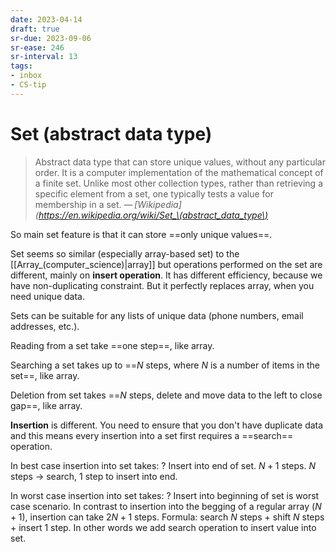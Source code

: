 ```yaml
---
date: 2023-04-14
draft: true
sr-due: 2023-09-06
sr-ease: 246
sr-interval: 13
tags:
- inbox
- CS-tip
---
```


# Set (abstract data type)

> Abstract data type that can store unique values, without any particular order.
> It is a computer implementation of the mathematical concept of a finite set.
> Unlike most other collection types, rather than retrieving a specific element
> from a set, one typically tests a value for membership in a set.
> — <cite>[Wikipedia](https://en.wikipedia.org/wiki/Set_\(abstract_data_type\)</cite>

So main set feature is that it can store ==only unique values==.
<!--SR:!2023-07-22,3,259-->

Set seems so similar (especially array-based set) to the
[[Array_(computer_science)|array]] but operations performed on the set are
different, mainly on **insert operation**. It has different efficiency, because
we have non-duplicating constraint. But it perfectly replaces array, when you
need unique data.

Sets can be suitable for any lists of unique data (phone numbers, email
addresses, etc.).

Reading from a set take ==one step==, like array.
<!--SR:!2023-08-01,13,266-->

Searching a set takes up to ==$N$ steps, where $N$ is a number of items in the
set==, like array.

Deletion from set takes ==$N$ steps, delete and move data to the left to close
gap==, like array.

**Insertion** is different. You need to ensure that you don't have duplicate
data and this means every insertion into a set
first requires a ==search== operation.

In best case insertion into set takes:
?
Insert into end of set. $N + 1$ steps. $N$ steps → search, 1 step to insert into
end.
<!--SR:!2023-07-28,9,246-->

In worst case insertion into set takes:
?
Insert into beginning of set is worst case scenario. In contrast to insertion
into the begging of a regular array ($N+1$), insertion can take $2N + 1$ steps.
Formula: search $N$ steps + shift $N$ steps + insert 1 step. In other words we
add search operation to insert value into set.